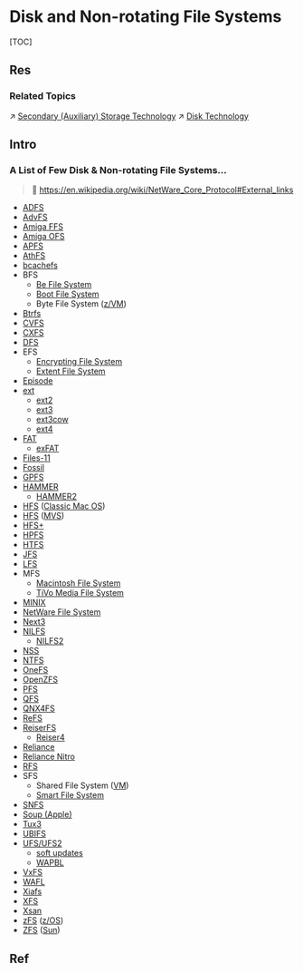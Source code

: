 # Disk and Non-rotating File Systems

[TOC]



## Res
### Related Topics
↗ [Secondary (Auxiliary) Storage Technology](../../../../../../Computer%20Architecture/Computer%20Microarchitectures%20(Computer%20Organization)%20&%20von%20Neumann%20Model/Computer%20Memory%20&%20Storage/Secondary%20(Auxiliary)%20Storage%20Technology/Secondary%20(Auxiliary)%20Storage%20Technology.md)
↗ [Disk Technology](../../../../../../Computer%20Architecture/Computer%20Microarchitectures%20(Computer%20Organization)%20&%20von%20Neumann%20Model/Computer%20Memory%20&%20Storage/Secondary%20(Auxiliary)%20Storage%20Technology/Magnetic%20Media%20Secondary%20Storage/💾%20Disk%20Technology/Disk%20Technology.md)



## Intro
### A List of Few Disk & Non-rotating File Systems...
> 🔗 https://en.wikipedia.org/wiki/NetWare_Core_Protocol#External_links

- [ADFS](https://en.wikipedia.org/wiki/Advanced_Disc_Filing_System "Advanced Disc Filing System")
- [AdvFS](https://en.wikipedia.org/wiki/AdvFS "AdvFS")
- [Amiga FFS](https://en.wikipedia.org/wiki/Amiga_Fast_File_System "Amiga Fast File System")
- [Amiga OFS](https://en.wikipedia.org/wiki/Amiga_Old_File_System "Amiga Old File System")
- [APFS](https://en.wikipedia.org/wiki/Apple_File_System "Apple File System")
- [AthFS](https://en.wikipedia.org/wiki/AtheOS_File_System "AtheOS File System")
- [bcachefs](https://en.wikipedia.org/wiki/Bcachefs "Bcachefs")
- BFS 
    - [Be File System](https://en.wikipedia.org/wiki/Be_File_System "Be File System")
    - [Boot File System](https://en.wikipedia.org/wiki/Boot_File_System "Boot File System")
    - Byte File System ([z/VM](https://en.wikipedia.org/wiki/Z/VM "Z/VM"))
- [Btrfs](https://en.wikipedia.org/wiki/Btrfs "Btrfs")
- [CVFS](https://en.wikipedia.org/wiki/StorNext_File_System "StorNext File System")
- [CXFS](https://en.wikipedia.org/wiki/CXFS "CXFS")
- [DFS](https://en.wikipedia.org/wiki/Disc_Filing_System "Disc Filing System")
- EFS 
    - [Encrypting File System](https://en.wikipedia.org/wiki/Encrypting_File_System "Encrypting File System")
    - [Extent File System](https://en.wikipedia.org/wiki/Extent_File_System "Extent File System")
- [Episode](https://en.wikipedia.org/wiki/Episode_filesystem "Episode filesystem")
- [ext](https://en.wikipedia.org/wiki/Extended_file_system "Extended file system") 
    - [ext2](https://en.wikipedia.org/wiki/Ext2 "Ext2")
    - [ext3](https://en.wikipedia.org/wiki/Ext3 "Ext3")
    - [ext3cow](https://en.wikipedia.org/wiki/Ext3cow "Ext3cow")
    - [ext4](https://en.wikipedia.org/wiki/Ext4 "Ext4")
- [FAT](https://en.wikipedia.org/wiki/File_Allocation_Table "File Allocation Table") 
    - [exFAT](https://en.wikipedia.org/wiki/ExFAT "ExFAT")
- [Files-11](https://en.wikipedia.org/wiki/Files-11 "Files-11")
- [Fossil](https://en.wikipedia.org/wiki/Fossil_(file_system) "Fossil (file system)")
- [GPFS](https://en.wikipedia.org/wiki/GPFS "GPFS")
- [HAMMER](https://en.wikipedia.org/wiki/HAMMER_(file_system) "HAMMER (file system)") 
    - [HAMMER2](https://en.wikipedia.org/wiki/HAMMER2 "HAMMER2")
- [HFS](https://en.wikipedia.org/wiki/Hierarchical_File_System_(Apple) "Hierarchical File System (Apple)") ([Classic Mac OS](https://en.wikipedia.org/wiki/Classic_Mac_OS "Classic Mac OS"))
- [HFS](https://en.wikipedia.org/wiki/Hierarchical_File_System_(IBM_MVS) "Hierarchical File System (IBM MVS)") ([MVS](https://en.wikipedia.org/wiki/MVS "MVS"))
- [HFS+](https://en.wikipedia.org/wiki/HFS_Plus "HFS Plus")
- [HPFS](https://en.wikipedia.org/wiki/High_Performance_File_System "High Performance File System")
- [HTFS](https://en.wikipedia.org/wiki/High_Throughput_File_System "High Throughput File System")
- [JFS](https://en.wikipedia.org/wiki/JFS_(file_system) "JFS (file system)")
- [LFS](https://en.wikipedia.org/wiki/Log-structured_File_System_(BSD) "Log-structured File System (BSD)")
- MFS 
    - [Macintosh File System](https://en.wikipedia.org/wiki/Macintosh_File_System "Macintosh File System")
    - [TiVo Media File System](https://en.wikipedia.org/wiki/TiVo_Media_File_System "TiVo Media File System")
- [MINIX](https://en.wikipedia.org/wiki/MINIX_file_system "MINIX file system")
- [NetWare File System](https://en.wikipedia.org/wiki/NetWare_File_System "NetWare File System")
- [Next3](https://en.wikipedia.org/wiki/Next3 "Next3")
- [NILFS](https://en.wikipedia.org/wiki/NILFS "NILFS") 
    - [NILFS2](https://en.wikipedia.org/wiki/NILFS "NILFS")
- [NSS](https://en.wikipedia.org/wiki/Novell_Storage_Services "Novell Storage Services")
- [NTFS](https://en.wikipedia.org/wiki/NTFS "NTFS")
- [OneFS](https://en.wikipedia.org/wiki/OneFS_distributed_file_system "OneFS distributed file system")
- [OpenZFS](https://en.wikipedia.org/wiki/OpenZFS "OpenZFS")
- [PFS](https://en.wikipedia.org/wiki/Professional_File_System "Professional File System")
- [QFS](https://en.wikipedia.org/wiki/QFS "QFS")
- [QNX4FS](https://en.wikipedia.org/wiki/QNX4FS "QNX4FS")
- [ReFS](https://en.wikipedia.org/wiki/ReFS "ReFS")
- [ReiserFS](https://en.wikipedia.org/wiki/ReiserFS "ReiserFS") 
    - [Reiser4](https://en.wikipedia.org/wiki/Reiser4 "Reiser4")
- [Reliance](https://en.wikipedia.org/wiki/Datalight#Reliance_family "Datalight")
- [Reliance Nitro](https://en.wikipedia.org/wiki/Datalight#Reliance_Nitro "Datalight")
- [RFS](https://en.wikipedia.org/wiki/Remote_File_Sharing "Remote File Sharing")
- SFS 
    - Shared File System ([VM](https://en.wikipedia.org/wiki/VM_(operating_system) "VM (operating system)"))
    - [Smart File System](https://en.wikipedia.org/wiki/Smart_File_System "Smart File System")
- [SNFS](https://en.wikipedia.org/wiki/StorNext_File_System "StorNext File System")
- [Soup (Apple)](https://en.wikipedia.org/wiki/Soup_(Apple) "Soup (Apple)")
- [Tux3](https://en.wikipedia.org/wiki/Tux3 "Tux3")
- [UBIFS](https://en.wikipedia.org/wiki/UBIFS "UBIFS")
- [UFS/UFS2](https://en.wikipedia.org/wiki/Unix_File_System "Unix File System") 
    - [soft updates](https://en.wikipedia.org/wiki/Soft_updates "Soft updates")
    - [WAPBL](https://en.wikipedia.org/wiki/Write_Ahead_Physical_Block_Logging "Write Ahead Physical Block Logging")
- [VxFS](https://en.wikipedia.org/wiki/Veritas_File_System "Veritas File System")
- [WAFL](https://en.wikipedia.org/wiki/Write_Anywhere_File_Layout "Write Anywhere File Layout")
- [Xiafs](https://en.wikipedia.org/wiki/Xiafs "Xiafs")
- [XFS](https://en.wikipedia.org/wiki/XFS "XFS")
- [Xsan](https://en.wikipedia.org/wiki/Xsan "Xsan")
- [zFS](https://en.wikipedia.org/wiki/ZFS_(z/OS_file_system) "ZFS (z/OS file system)") ([z/OS](https://en.wikipedia.org/wiki/Z/OS "Z/OS"))
- [ZFS](https://en.wikipedia.org/wiki/ZFS "ZFS") ([Sun](https://en.wikipedia.org/wiki/Sun_Microsystems "Sun Microsystems"))



## Ref

